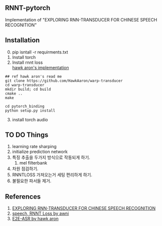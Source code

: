 RNNT-pytorch  
---
Implementation of "EXPLORING RNN-TRANSDUCER FOR CHINESE SPEECH RECOGNITION"

Installation
---
0. pip isntall -r requirments.txt
1. Install torch  
2. Install rnnt loss  
[hawk aron's implementation](https://github.com/HawkAaron/warp-transducer/tree/master/pytorch_binding)  
```
## ref hawk aron's read me
git clone https://github.com/HawkAaron/warp-transducer
cd warp-transducer
mkdir build; cd build
cmake ..
make

cd pytorch_binding
python setup.py install
```  
3. install torch audio

TO DO Things
---
1. learning rate sharping
2. initialize prediction network
3. 특징 추출을 두가지 방식으로 작동되게 하기.
    1. mel filterbank
4. 차원 점검하기.
5. RNNTLOSS 가져오는거 세팅 편리하게 하기.
6. 불필요한 파서들 제거.
    
    
References
---
1. [EXPLORING RNN-TRANSDUCER FOR CHINESE SPEECH RECOGNITION](https://arxiv.org/pdf/1811.05097.pdf)
2. [speech, RNNT Loss by awni](https://github.com/awni/speech)
3. [E2E-ASR by hawk aron](https://github.com/HawkAaron/E2E-ASR)